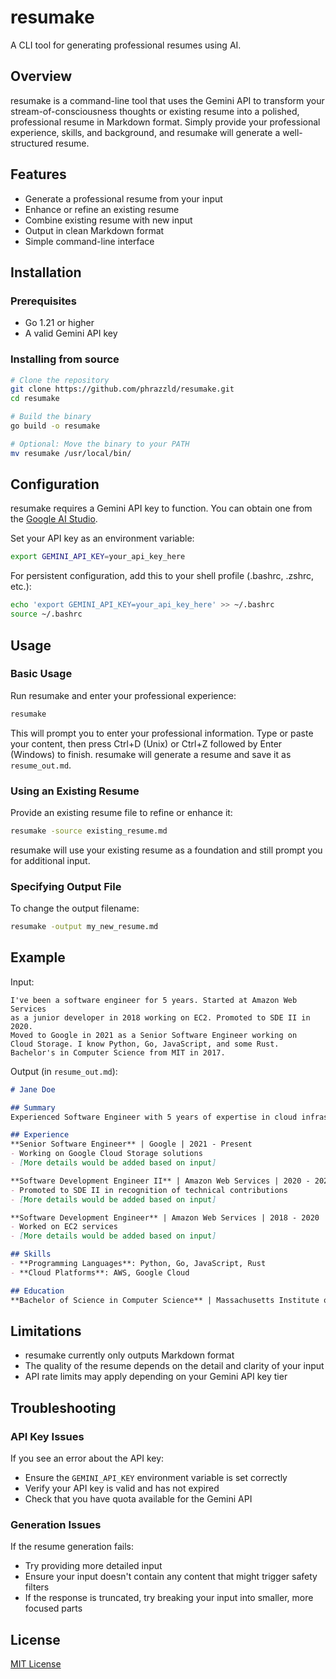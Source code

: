 # resumake

A CLI tool for generating professional resumes using AI.

## Overview

resumake is a command-line tool that uses the Gemini API to transform your stream-of-consciousness thoughts or existing resume into a polished, professional resume in Markdown format. Simply provide your professional experience, skills, and background, and resumake will generate a well-structured resume.

## Features

- Generate a professional resume from your input
- Enhance or refine an existing resume
- Combine existing resume with new input
- Output in clean Markdown format
- Simple command-line interface

## Installation

### Prerequisites

- Go 1.21 or higher
- A valid Gemini API key

### Installing from source

```bash
# Clone the repository
git clone https://github.com/phrazzld/resumake.git
cd resumake

# Build the binary
go build -o resumake

# Optional: Move the binary to your PATH
mv resumake /usr/local/bin/
```

## Configuration

resumake requires a Gemini API key to function. You can obtain one from the [Google AI Studio](https://makersuite.google.com/app/apikey).

Set your API key as an environment variable:

```bash
export GEMINI_API_KEY=your_api_key_here
```

For persistent configuration, add this to your shell profile (.bashrc, .zshrc, etc.):

```bash
echo 'export GEMINI_API_KEY=your_api_key_here' >> ~/.bashrc
source ~/.bashrc
```

## Usage

### Basic Usage

Run resumake and enter your professional experience:

```bash
resumake
```

This will prompt you to enter your professional information. Type or paste your content, then press Ctrl+D (Unix) or Ctrl+Z followed by Enter (Windows) to finish. resumake will generate a resume and save it as `resume_out.md`.

### Using an Existing Resume

Provide an existing resume file to refine or enhance it:

```bash
resumake -source existing_resume.md
```

resumake will use your existing resume as a foundation and still prompt you for additional input.

### Specifying Output File

To change the output filename:

```bash
resumake -output my_new_resume.md
```

## Example

Input:
```
I've been a software engineer for 5 years. Started at Amazon Web Services
as a junior developer in 2018 working on EC2. Promoted to SDE II in 2020.
Moved to Google in 2021 as a Senior Software Engineer working on
Cloud Storage. I know Python, Go, JavaScript, and some Rust.
Bachelor's in Computer Science from MIT in 2017.
```

Output (in `resume_out.md`):
```markdown
# Jane Doe

## Summary
Experienced Software Engineer with 5 years of expertise in cloud infrastructure at top-tier tech companies. Skilled in Python, Go, JavaScript, and Rust, with a proven track record of advancement and technical leadership.

## Experience
**Senior Software Engineer** | Google | 2021 - Present
- Working on Google Cloud Storage solutions
- [More details would be added based on input]

**Software Development Engineer II** | Amazon Web Services | 2020 - 2021
- Promoted to SDE II in recognition of technical contributions
- [More details would be added based on input]

**Software Development Engineer** | Amazon Web Services | 2018 - 2020
- Worked on EC2 services
- [More details would be added based on input]

## Skills
- **Programming Languages**: Python, Go, JavaScript, Rust
- **Cloud Platforms**: AWS, Google Cloud

## Education
**Bachelor of Science in Computer Science** | Massachusetts Institute of Technology | 2017
```

## Limitations

- resumake currently only outputs Markdown format
- The quality of the resume depends on the detail and clarity of your input
- API rate limits may apply depending on your Gemini API key tier

## Troubleshooting

### API Key Issues

If you see an error about the API key:
- Ensure the `GEMINI_API_KEY` environment variable is set correctly
- Verify your API key is valid and has not expired
- Check that you have quota available for the Gemini API

### Generation Issues

If the resume generation fails:
- Try providing more detailed input
- Ensure your input doesn't contain any content that might trigger safety filters
- If the response is truncated, try breaking your input into smaller, more focused parts

## License

[MIT License](LICENSE)
